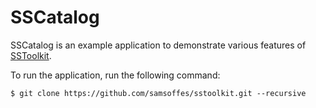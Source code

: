 # SSCatalog

SSCatalog is an example application to demonstrate various features of [SSToolkit](https://github.com/samsoffes/sstoolkit).

To run the application, run the following command:

    $ git clone https://github.com/samsoffes/sstoolkit.git --recursive
